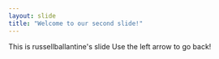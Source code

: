 ```yaml
---
layout: slide
title: "Welcome to our second slide!"
---
```

This is russellballantine's slide
Use the left arrow to go back!
